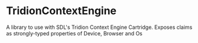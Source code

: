 TridionContextEngine
====================

A library to use with SDL's Tridion Context Engine Cartridge. Exposes claims as strongly-typed properties of Device, Browser and Os
